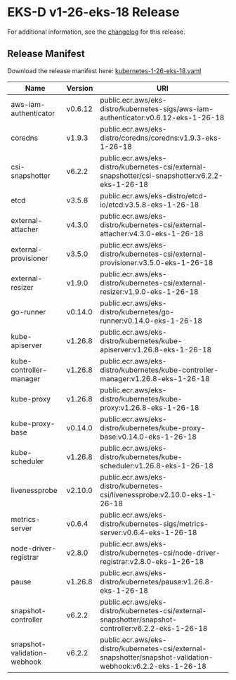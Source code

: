 # EKS-D v1-26-eks-18 Release

For additional information, see the [changelog](CHANGELOG-v1-26-eks-18.md) for this release.

## Release Manifest

Download the release manifest here: [kubernetes-1-26-eks-18.yaml](https://distro.eks.amazonaws.com/kubernetes-1-26/kubernetes-1-26-eks-18.yaml)

| Name | Version | URI |
|------|---------|-----|
| aws-iam-authenticator | v0.6.12 | public.ecr.aws/eks-distro/kubernetes-sigs/aws-iam-authenticator:v0.6.12-eks-1-26-18 |
| coredns | v1.9.3 | public.ecr.aws/eks-distro/coredns/coredns:v1.9.3-eks-1-26-18 |
| csi-snapshotter | v6.2.2 | public.ecr.aws/eks-distro/kubernetes-csi/external-snapshotter/csi-snapshotter:v6.2.2-eks-1-26-18 |
| etcd | v3.5.8 | public.ecr.aws/eks-distro/etcd-io/etcd:v3.5.8-eks-1-26-18 |
| external-attacher | v4.3.0 | public.ecr.aws/eks-distro/kubernetes-csi/external-attacher:v4.3.0-eks-1-26-18 |
| external-provisioner | v3.5.0 | public.ecr.aws/eks-distro/kubernetes-csi/external-provisioner:v3.5.0-eks-1-26-18 |
| external-resizer | v1.9.0 | public.ecr.aws/eks-distro/kubernetes-csi/external-resizer:v1.9.0-eks-1-26-18 |
| go-runner | v0.14.0 | public.ecr.aws/eks-distro/kubernetes/go-runner:v0.14.0-eks-1-26-18 |
| kube-apiserver | v1.26.8 | public.ecr.aws/eks-distro/kubernetes/kube-apiserver:v1.26.8-eks-1-26-18 |
| kube-controller-manager | v1.26.8 | public.ecr.aws/eks-distro/kubernetes/kube-controller-manager:v1.26.8-eks-1-26-18 |
| kube-proxy | v1.26.8 | public.ecr.aws/eks-distro/kubernetes/kube-proxy:v1.26.8-eks-1-26-18 |
| kube-proxy-base | v0.14.0 | public.ecr.aws/eks-distro/kubernetes/kube-proxy-base:v0.14.0-eks-1-26-18 |
| kube-scheduler | v1.26.8 | public.ecr.aws/eks-distro/kubernetes/kube-scheduler:v1.26.8-eks-1-26-18 |
| livenessprobe | v2.10.0 | public.ecr.aws/eks-distro/kubernetes-csi/livenessprobe:v2.10.0-eks-1-26-18 |
| metrics-server | v0.6.4 | public.ecr.aws/eks-distro/kubernetes-sigs/metrics-server:v0.6.4-eks-1-26-18 |
| node-driver-registrar | v2.8.0 | public.ecr.aws/eks-distro/kubernetes-csi/node-driver-registrar:v2.8.0-eks-1-26-18 |
| pause | v1.26.8 | public.ecr.aws/eks-distro/kubernetes/pause:v1.26.8-eks-1-26-18 |
| snapshot-controller | v6.2.2 | public.ecr.aws/eks-distro/kubernetes-csi/external-snapshotter/snapshot-controller:v6.2.2-eks-1-26-18 |
| snapshot-validation-webhook | v6.2.2 | public.ecr.aws/eks-distro/kubernetes-csi/external-snapshotter/snapshot-validation-webhook:v6.2.2-eks-1-26-18 |
